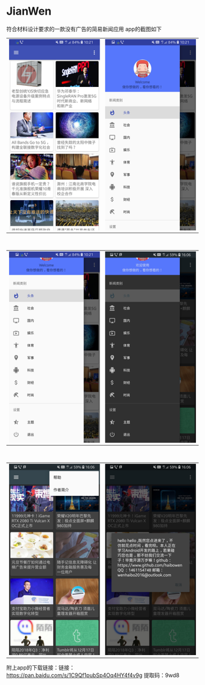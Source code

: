 # JianWen
符合材料设计要求的一款没有广告的简易新闻应用
app的截图如下
<html>

<body>


<table><tr>
<td><img src="https://github.com/haibowen/JianWen/blob/master/Screenshot_20181206-102105.jpg" width="320" height="500" border=0></td>
<td><img src="https://github.com/haibowen/JianWen/blob/master/Screenshot_20181206-102114.jpg" width="320" height="500" border=0></td>
</tr></table>

<br/>
<table><tr>
<td><img src="https://github.com/haibowen/JianWen/blob/master/Screenshot_20181206-102122.jpg" width="320" height="500" border=0></td>
<td><img src="https://github.com/haibowen/JianWen/blob/master/Screenshot_20181206-160628.jpg" width="320" height="500" border=0></td>
</tr></table>
<br/>

<table><tr>
<td><img src="https://github.com/haibowen/JianWen/blob/master/Screenshot_20181206-160638.jpg" width="320" height="500" border=0></td>
<td><img src="https://github.com/haibowen/JianWen/blob/master/Screenshot_20181206-160644.jpg" width="320" height="500" border=0></td>
</tr></table>


</body>

</html>


附上app的下载链接：链接：https://pan.baidu.com/s/1C9Qf1pubSp4Oq4HY4f4v9g 
提取码：9wd8 









